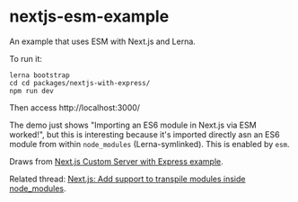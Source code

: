 # nextjs-esm-example
An example that uses ESM with Next.js and Lerna.

To run it:

```
lerna bootstrap
cd cd packages/nextjs-with-express/
npm run dev
```

Then access http://localhost:3000/

The demo just shows "Importing an ES6 module in Next.js via ESM worked!", but this is interesting because it's imported directly asn an ES6 module from within `node_modules` (Lerna-symlinked). This is enabled by `esm`.

Draws from [Next.js Custom Server with Express example](https://github.com/zeit/next.js/blob/canary/examples/custom-server-express).

Related thread: [Next.js: Add support to transpile modules inside node_modules](https://github.com/zeit/next.js/issues/706#issuecomment-399356210).
